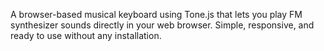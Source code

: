 A browser-based musical keyboard using Tone.js that lets you play FM synthesizer sounds directly in your web browser. Simple, responsive, and ready to use without any installation.
